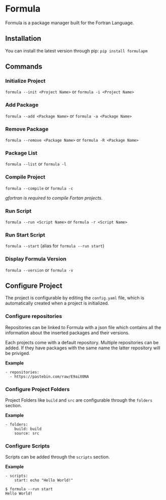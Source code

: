 # Formula

Formula is a package manager built for the Fortran Language.

## Installation

You can install the latest version through pip: `pip install formulapm`

## Commands

### Initialize Project

`formula --init <Project Name>` or `formula -i <Project Name>`

### Add Package

`formula --add <Package Name>` or `formula -a <Package Name>`

### Remove Package

`formula --remove <Package Name>` or `formula -R <Package Name>`

### Package List

`formula --list` or `formula -l`

### Compile Project

`formula --compile` or `formula -c`

*gfortran is required to compile Fortan projects.*

### Run Script

`formula --run <Script Name>` or `formula -r <Script Name>`

### Run Start Script

`formula --start` (alias for `formula --run start`)

### Display Formula Version

`formula --version` or `formula -v`

## Configure Project

The project is configurable by editing the `config.yaml` file, which is automatically created when a project is initialized.

### Configure repositories

Repositories can be linked to Formula with a json file which contains all the information about the inserted packages and their versions.

Each projects come with a default repository. Multiple repositories can be added. If they have packages with the same name the latter repository will be priviged.

**Example**

```
- repositories:
  - https://pastebin.com/raw/E9aiX0NA
```

### Configure Project Folders

Project Folders like `build` and `src` are configurable through the `folders` section.

**Example**

```
- folders:
    build: build
    source: src
```

### Configure Scripts

Scripts can be added through the `scripts` section.

**Example**

```
- scripts:
    start: echo "Hello World!"
```

```
$ formula --run start
Hello World!
```